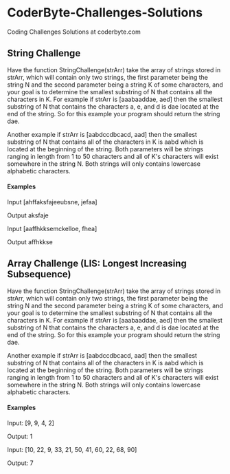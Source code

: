 # CoderByte-Challenges-Solutions
Coding Challenges Solutions at coderbyte.com

## String Challenge
Have the function StringChallenge(strArr) take the array of strings stored in strArr, which will contain only two strings, the first parameter being the string N and the second parameter being a string K of some characters, and your goal is to determine the smallest substring of N that contains all the characters in K. For example if strArr is [aaabaaddae, aed] then the smallest substring of N that contains the characters a, e, and d is dae located at the end of the string. So for this example your program should return the string dae.

Another example if strArr is [aabdccdbcacd, aad] then the smallest substring of N that contains all of the characters in K is aabd which is located at the beginning of the string. Both parameters will be strings ranging in length from 1 to 50 characters and all of K's characters will exist somewhere in the string N. Both strings will only contains lowercase alphabetic characters.

#### Examples
Input [ahffaksfajeeubsne, jefaa]

Output aksfaje

Input [aaffhkksemckelloe, fhea]

Output affhkkse

## Array Challenge (LIS: Longest Increasing Subsequence)
Have the function StringChallenge(strArr) take the array of strings stored in strArr, which will contain only two strings, the first parameter being the string N and the second parameter being a string K of some characters, and your goal is to determine the smallest substring of N that contains all the characters in K. For example if strArr is [aaabaaddae, aed] then the smallest substring of N that contains the characters a, e, and d is dae located at the end of the string. So for this example your program should return the string dae.

Another example if strArr is [aabdccdbcacd, aad] then the smallest substring of N that contains all of the characters in K is aabd which is located at the beginning of the string. Both parameters will be strings ranging in length from 1 to 50 characters and all of K's characters will exist somewhere in the string N. Both strings will only contains lowercase alphabetic characters.

#### Examples
Input: [9, 9, 4, 2]

Output: 1

Input: [10, 22, 9, 33, 21, 50, 41, 60, 22, 68, 90]

Output: 7